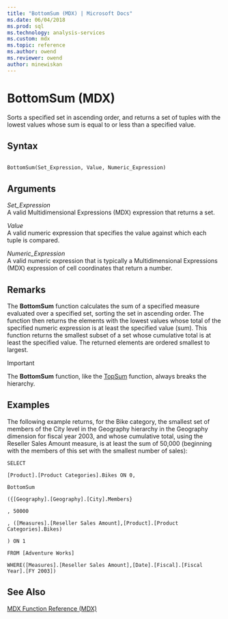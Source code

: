 ```yaml
---
title: "BottomSum (MDX) | Microsoft Docs"
ms.date: 06/04/2018
ms.prod: sql
ms.technology: analysis-services
ms.custom: mdx
ms.topic: reference
ms.author: owend
ms.reviewer: owend
author: minewiskan
---
```

# BottomSum (MDX)


  Sorts a specified set in ascending order, and returns a set of tuples with the lowest values whose sum is equal to or less than a specified value.  
  
## Syntax  
  
```  
  
BottomSum(Set_Expression, Value, Numeric_Expression)  
```  
  
## Arguments  
 *Set_Expression*  
 A valid Multidimensional Expressions (MDX) expression that returns a set.  
  
 *Value*  
 A valid numeric expression that specifies the value against which each tuple is compared.  
  
 *Numeric_Expression*  
 A valid numeric expression that is typically a Multidimensional Expressions (MDX) expression of cell coordinates that return a number.  
  
## Remarks  
 The **BottomSum** function calculates the sum of a specified measure evaluated over a specified set, sorting the set in ascending order. The function then returns the elements with the lowest values whose total of the specified numeric expression is at least the specified value (sum). This function returns the smallest subset of a set whose cumulative total is at least the specified value. The returned elements are ordered smallest to largest.  
  
> [!IMPORTANT]  
>  The **BottomSum** function, like the [TopSum](../mdx/topsum-mdx.md) function, always breaks the hierarchy.  
  
## Examples  
 The following example returns, for the Bike category, the smallest set of members of the City level in the Geography hierarchy in the Geography dimension for fiscal year 2003, and whose cumulative total, using the Reseller Sales Amount measure, is at least the sum of 50,000 (beginning with the members of this set with the smallest number of sales):  
  
 `SELECT`  
  
 `[Product].[Product Categories].Bikes ON 0,`  
  
 `BottomSum`  
  
 `({[Geography].[Geography].[City].Members}`  
  
 `, 50000`  
  
 `, ([Measures].[Reseller Sales Amount],[Product].[Product Categories].Bikes)`  
  
 `) ON 1`  
  
 `FROM [Adventure Works]`  
  
 `WHERE([Measures].[Reseller Sales Amount],[Date].[Fiscal].[Fiscal Year].[FY 2003])`  
  
## See Also  
 [MDX Function Reference &#40;MDX&#41;](../mdx/mdx-function-reference-mdx.md)  
  
  
